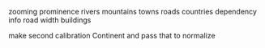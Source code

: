 
zooming
prominence
rivers
mountains
towns
roads
countries
dependency info
road width
buildings



make second calibration Continent and pass that to normalize
